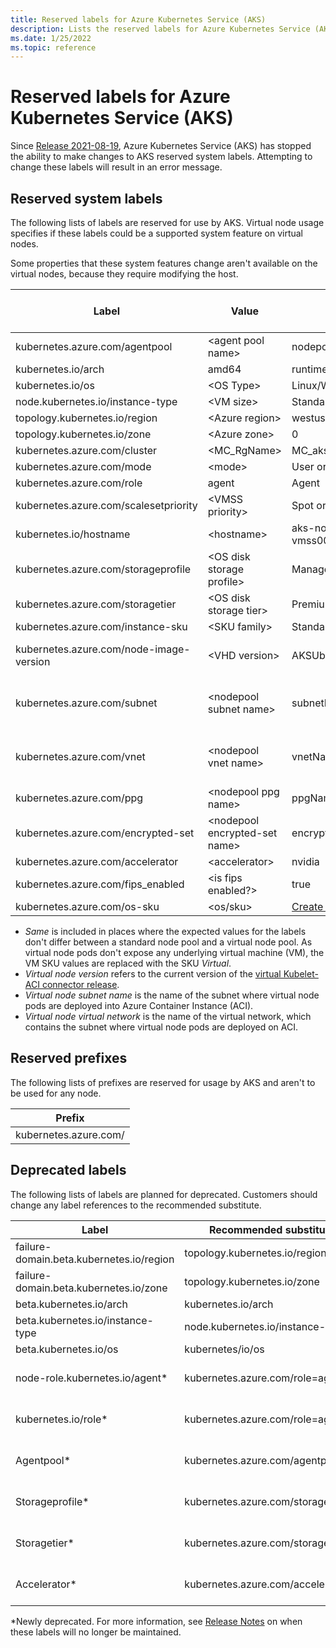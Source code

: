 ```yaml
---
title: Reserved labels for Azure Kubernetes Service (AKS)
description: Lists the reserved labels for Azure Kubernetes Service (AKS).
ms.date: 1/25/2022
ms.topic: reference
---
```

# Reserved labels for Azure Kubernetes Service (AKS)

Since [Release 2021-08-19][aks-release-2021-gh], Azure Kubernetes Service (AKS) has stopped the ability to make changes to AKS reserved system labels. Attempting to change these labels will result in an error message.

## Reserved system labels

The following lists of labels are reserved for use by AKS. Virtual node usage specifies if these labels could be a supported system feature on virtual nodes. 

Some properties that these system features change aren't available on the virtual nodes, because they require modifying the host.

| Label | Value | Example/Options | Virtual node usage |
| ---- | --- | --- | --- |
| kubernetes.azure.com/agentpool | \<agent pool name> | nodepool1 | Same |
| kubernetes.io/arch | amd64 | runtime.GOARCH | N/A |
| kubernetes.io/os | \<OS Type> | Linux/Windows | Same |
| node.kubernetes.io/instance-type | \<VM size> | Standard_NC6 | Virtual |
| topology.kubernetes.io/region | \<Azure region> | westus2 | Same |
| topology.kubernetes.io/zone | \<Azure zone> | 0 | Same |
| kubernetes.azure.com/cluster | \<MC_RgName> | MC_aks_myAKSCluster_westus2 | Same |
| kubernetes.azure.com/mode | \<mode> | User or system | User |
| kubernetes.azure.com/role | agent | Agent | Same |
| kubernetes.azure.com/scalesetpriority | \<VMSS priority> | Spot or regular | N/A |
| kubernetes.io/hostname | \<hostname> | aks-nodepool-00000000-vmss000000 | Same |
| kubernetes.azure.com/storageprofile | \<OS disk storage profile> | Managed | N/A |
| kubernetes.azure.com/storagetier | \<OS disk storage tier> | Premium_LRS | N/A |
| kubernetes.azure.com/instance-sku | \<SKU family> | Standard_N | Virtual |
| kubernetes.azure.com/node-image-version | \<VHD version> | AKSUbuntu-1804-2020.03.05 | Virtual node version |
| kubernetes.azure.com/subnet | \<nodepool subnet name> | subnetName | Virtual node subnet name |
| kubernetes.azure.com/vnet | \<nodepool vnet name> | vnetName | Virtual node virtual network |
| kubernetes.azure.com/ppg  | \<nodepool ppg name> | ppgName | N/A |
| kubernetes.azure.com/encrypted-set | \<nodepool encrypted-set name> | encrypted-set-name | N/A |
| kubernetes.azure.com/accelerator | \<accelerator> | nvidia | N/A |
| kubernetes.azure.com/fips_enabled | \<is fips enabled?> | true | N/A |
| kubernetes.azure.com/os-sku | \<os/sku> | [Create or update OS SKU][create-or-update-os-sku] | Linux |

* *Same* is included in places where the expected values for the labels don't differ between a standard node pool and a virtual node pool. As virtual node pods don't expose any underlying virtual machine (VM), the VM SKU values are replaced with the SKU *Virtual*.
* *Virtual node version* refers to the current version of the [virtual Kubelet-ACI connector release][virtual-kubelet-release].
* *Virtual node subnet name* is the name of the subnet where virtual node pods are deployed into Azure Container Instance (ACI).
* *Virtual node virtual network* is the name of the virtual network, which contains the subnet where virtual node pods are deployed on ACI.

## Reserved prefixes

The following lists of prefixes are reserved for usage by AKS and aren't to be used for any node. 

| Prefix |
| --- |
| kubernetes.azure.com/ |

## Deprecated labels

The following lists of labels are planned for deprecated. Customers should change any label references to the recommended substitute. 

| Label | Recommended substitute | Maintainer |
| --- | --- | --- |
| failure-domain.beta.kubernetes.io/region | topology.kubernetes.io/region | [Kubernetes][kubernetes-labels-selectors]
| failure-domain.beta.kubernetes.io/zone | topology.kubernetes.io/zone | [Kubernetes][kubernetes-labels-selectors]
| beta.kubernetes.io/arch | kubernetes.io/arch | [Kubernetes][kubernetes-labels-selectors]
| beta.kubernetes.io/instance-type | node.kubernetes.io/instance-type | [Kubernetes][kubernetes-labels-selectors]
| beta.kubernetes.io/os  | kubernetes/io/os | [Kubernetes][kubernetes-labels-selectors]
| node-role.kubernetes.io/agent* | kubernetes.azure.com/role=agent | Azure Kubernetes Service
| kubernetes.io/role* | kubernetes.azure.com/role=agent | Azure Kubernetes Service
| Agentpool* | kubernetes.azure.com/agentpool | Azure Kubernetes Service
| Storageprofile* | kubernetes.azure.com/storageprofile | Azure Kubernetes Service
| Storagetier* | kubernetes.azure.com/storagetier | Azure Kubernetes Service
| Accelerator* | kubernetes.azure.com/accelerator | Azure Kubernetes Service

*Newly deprecated. For more information, see [Release Notes][aks-release-notes-gh] on when these labels will no longer be maintained.

<!-- LINKS - external -->
[aks-release-2021-gh]: https://github.com/Azure/AKS/releases/tag/2021-08-19
[aks-release-notes-gh]: https://github.com/Azure/AKS/releases
[kubernetes-labels-selectors]: https://kubernetes.io/docs/concepts/overview/working-with-objects/labels/
[virtual-kubelet-release]: https://github.com/virtual-kubelet/azure-aci/releases

<!-- LINKS - internal -->
[create-or-update-os-sku]: /rest/api/aks/agent-pools/create-or-update#ossku
